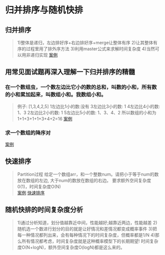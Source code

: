 # 归并排序与随机快排

## 归并排序
>1)整体是递归，左边排好序+右边排好序+merge让整体有序
2)让其整体有序的过程里用了排外序方法
3)利用master公式来求解时间复杂度
4)当然可以用非递归实现
>[案例](https://github.com/fimi2008/algorithm-every-day/blob/master/src/main/java/top/lionxxw/learn/algorithm/lesson/day03/MergeSort.java)

## 用常见面试题再深入理解一下归并排序的精髓
### 在一个数组虫，一个数左边比它小的数的总和，叫数的小和，所有数的小和累加起来，叫数组小和。我数组小和。
>例子: [1,3,4,2,5]
1左边比1小的数:没有
3左边比3小的数: 1
4左边比4小的数: 1、3
2左边比2小的数: 1
5左边比5小的数: 1、3、4、2
所以数组的小和为1+1+3+1+1+3+4+2=16
>[案例](https://github.com/fimi2008/algorithm-every-day/blob/master/src/main/java/top/lionxxw/learn/algorithm/lesson/day03/ArraySmallSum.java)

### 求一个数组的降序对
[案例](https://github.com/fimi2008/algorithm-every-day/blob/master/src/main/java/top/lionxxw/learn/algorithm/lesson/day03/OrderDesc.java)

## 快速排序
>Partition过程
给定一个数组arr，和一个整数num。请把小于等于num的数放在数组的左边,
大于num的数放在数组的右边。
要求额外空间复杂度0(1)，时间复杂度O(N)  
[案例](https://github.com/fimi2008/algorithm-every-day/blob/master/src/main/java/top/lionxxw/learn/algorithm/lesson/day03/QuickSortQuestion.java)
[快速排序](https://github.com/fimi2008/algorithm-every-day/blob/master/src/main/java/top/lionxxw/learn/algorithm/lesson/day03/QuickSort.java)

## 随机快排的时间复杂度分析
>1)通过分析知道，划分值越靠近中间，性能越好;越靠近两边，性能越差
>2)随机选一个数进行划分的目的就是让好情况和差情况都变成概率事件
>3)把每一种情况都列出来，会有每种情况下的时间复杂度，但概率都是1/N
>4)那么所有情况都考虑，时间复杂度就是这种概率模型下的长期期望!
>时间复杂度O(N+logN)，额外空间复杂度O(logN)都是这么来的。
